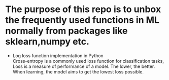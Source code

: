 # The purpose of this repo is to unbox the frequently used functions in ML normally from packages like sklearn,numpy etc. 
- Log loss function implementation in Python<br>
   Cross-entropy is a commonly used loss function for classification tasks, Loss is a measure of performance of a model. The lower, the better. When learning, the model aims to get the lowest loss possible.
